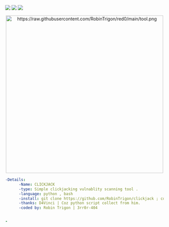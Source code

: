 
<img src="https://img.shields.io/badge/-Linux-black?style=for-the-badge&logo=Linux&logoColor=white"> <img src="https://img.shields.io/badge/-Python-black?style=for-the-badge&logo=python&logoColor=white"> <img src="https://img.shields.io/badge/-Terminal-black?style=for-the-badge&logo=GNU%20Bash&logoColor=white">



<p align="center"><img alt="https://raw.githubusercontent.com/RobinTrigon/red0/main/tool.png" width="500px" src="https://raw.githubusercontent.com/RobinTrigon/surp/main/image.png" /></p>

```yaml
-Details:
      -Name: CLICKJACK
      -type: Simple clickjacking vulnablity scanning tool .
      -language: python , bash
      -install: git clone https://github.com/RobinTrigon/clickjack ; cd clickjack ; bash clickjack.sh
      -thanks: D4Vinci | Coz python script collect from him.
      -coded by: Robin Trigon | 3rr0r-404


-

```
